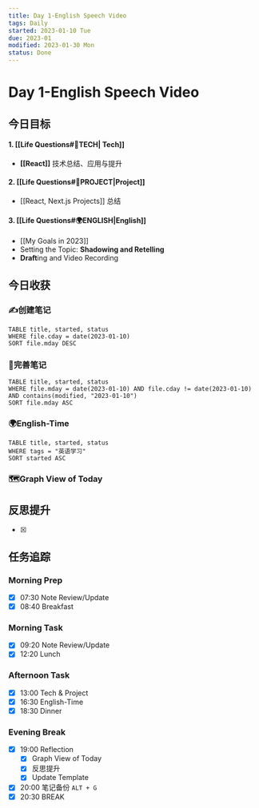 ```yaml
---
title: Day 1-English Speech Video
tags: Daily
started: 2023-01-10 Tue
due: 2023-01
modified: 2023-01-30 Mon
status: Done
---
```

# Day 1-English Speech Video
## 今日目标
#### 1. [[Life Questions#🚀TECH| Tech]]
- **[[React]]** 技术总结、应用与提升
#### 2. [[Life Questions#🚀PROJECT|Project]]
- [[React, Next.js Projects]] 总结
#### 3. [[Life Questions#🌍ENGLISH|English]]
- [[My Goals in 2023]]
- Setting the Topic: **Shadowing and Retelling**
- **Draft**ing and Video Recording

## 今日收获
### ✍️创建笔记

```dataview
TABLE title, started, status
WHERE file.cday = date(2023-01-10)
SORT file.mday DESC
```

### 📝完善笔记

```dataview
TABLE title, started, status
WHERE file.mday = date(2023-01-10) AND file.cday != date(2023-01-10) AND contains(modified, "2023-01-10")
SORT file.mday ASC
```

### 🌍English-Time

```dataview
TABLE title, started, status
WHERE tags = "英语学习"
SORT started ASC
```

### 🗺️Graph View of Today

## 反思提升
- [x] 
## 任务追踪
### Morning Prep
- [x] 07:30 Note Review/Update
- [x] 08:40 Breakfast
### Morning Task
- [x] 09:20 Note Review/Update
- [x] 12:20 Lunch
### Afternoon Task
- [x] 13:00 Tech & Project
- [x] 16:30 English-Time
- [x] 18:30 Dinner
### Evening Break
- [x] 19:00 Reflection
	- [x] Graph View of Today
	- [x] 反思提升
	- [x] Update Template 
- [x] 20:00 笔记备份 `ALT + G`
- [x] 20:30 BREAK
